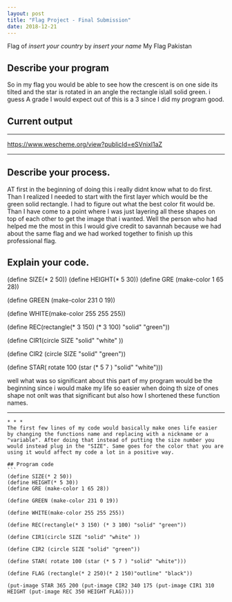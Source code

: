 ```yaml
---
layout: post
title: "Flag Project - Final Submission"
date: 2018-12-21
---
```


Flag of _insert your country_ by _insert your name_
My Flag Pakistan 

## Describe your program
So in my flag you would be able to see how the crescent is on one side its tilted and the star is rotated in an angle the rectangle is\all solid green.
i guess A grade I would expect out of this is a 3 since I did my program good.

## Current output

* * *
https://www.wescheme.org/view?publicId=eSVnixl1aZ
* * *

## Describe your process.

AT first in the beginning of doing this i really didnt know what to do first. Than I realized I needed to start with the first layer which would be the green solid rectangle. I had to figure out what the best color fit would be. Than I have come to a point where I was just layering all these shapes on top of each other to get the image that i wanted. Well the person who had helped me the most in this I would give credit to savannah because we had about the same flag and we had worked together to finish up this professional flag.

## Explain your code.
(define SIZE(* 2 50))
(define HEIGHT(* 5 30))
(define GRE (make-color 1 65 28))

(define GREEN (make-color 231 0 19))

(define WHITE(make-color 255 255 255))

(define REC(rectangle(* 3 150) (* 3 100) "solid" "green"))

(define CIR1(circle SIZE "solid" "white" ))

(define CIR2 (circle SIZE "solid" "green"))
 
(define STAR( rotate 100 (star (* 5 7 ) "solid" "white")))

well what was so significant about this part of my program would be the beginning since i would make my life so easier when doing th size of ones shape not onlt was that significant but also how I shortened these function names. 
* * *
``````
* * *
The first few lines of my code would basically make ones life easier by changing the functions name and replacing with a nickname or a "variable". After doing that instead of putting the size number you would instead plug in the "SIZE". Same goes for the color that you are using it would affect my code a lot in a positive way.

## Program code
```
(define SIZE(* 2 50))
(define HEIGHT(* 5 30))
(define GRE (make-color 1 65 28))

(define GREEN (make-color 231 0 19))

(define WHITE(make-color 255 255 255))

(define REC(rectangle(* 3 150) (* 3 100) "solid" "green"))

(define CIR1(circle SIZE "solid" "white" ))

(define CIR2 (circle SIZE "solid" "green"))
 
(define STAR( rotate 100 (star (* 5 7 ) "solid" "white")))

(define FLAG (rectangle(* 2 250)(* 2 150)"outline" "black"))

(put-image STAR 365 200 (put-image CIR2 340 175 (put-image CIR1 310 HEIGHT (put-image REC 350 HEIGHT FLAG))))
